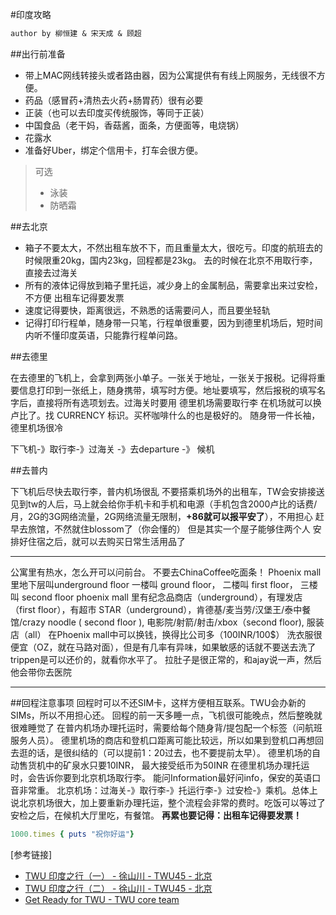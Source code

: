 #印度攻略

```tex
author by 柳恒建 & 宋天成 & 顾超
```

##出行前准备

* 带上MAC网线转接头或者路由器，因为公寓提供有有线上网服务，无线很不方便。
* 药品（感冒药+清热去火药+肠胃药）很有必要
* 正装（也可以去印度买传统服饰，等同于正装）
* 中国食品（老干妈，香菇酱，面条，方便面等，电烧锅）
* 花露水
* 准备好Uber，绑定个信用卡，打车会很方便。

>  可选
> * 泳装
> * 防晒霜

##去北京

- 箱子不要太大，不然出租车放不下，而且重量太大，很吃亏。印度的航班去的时候限重20kg，国内23kg，回程都是23kg。 去的时候在北京不用取行李，直接去过海关
- 所有的液体记得放到箱子里托运，减少身上的金属制品，需要拿出来过安检，不方便
出租车记得要发票
- 速度记得要快，距离很远，不熟悉的话需要问人，而且要坐轻轨
- 记得打印行程单，随身带一只笔，行程单很重要，因为到德里机场后，短时间内听不懂印度英语，只能靠行程单问路。

##去德里

在去德里的飞机上，会拿到两张小单子。一张关于地址，一张关于报税。记得将重要信息打印到一张纸上，随身携带，填写时方便。地址要填写，然后报税的填写名字后，直接将所有选项划去。过海关时要用
德里机场需要取行李
在机场就可以换卢比了。找 CURRENCY 标识。买杯咖啡什么的也是极好的。
随身带一件长袖， 德里机场很冷

下飞机-》取行李-》过海关 -》去departure -》 候机

##去普内

下飞机后尽快去取行李，普内机场很乱
不要搭乘机场外的出租车，TW会安排接送
见到tw的人后，马上就会给你手机卡和手机和电源（手机包含2000卢比的话费/月，2G的3G网络流量，2G网络流量无限制，**+86就可以报平安了**），不用担心
赶早去旅馆，不然就住blossom了（你会懂的）
但是其实一个屋子能够住两个人
安排好住宿之后，就可以去购买日常生活用品了

***
公寓里有热水，怎么开可以问前台。
不要去ChinaCoffee吃面条！
Phoenix mall 里地下层叫underground floor 一楼叫 ground floor， 二楼叫 first floor， 三楼叫 second floor
phoenix mall 里有纪念品商店（underground），有理发店（first floor），有超市 STAR（underground），肯德基/麦当劳/汉堡王/泰中餐馆/crazy noodle ( second floor ), 电影院/射箭/射击/xbox（second floor), 服装店（all）
在Phoenix mall中可以换钱，换得比公司多（100INR/100$）
洗衣服很便宜（OZ，就在马路对面），但是有几率有异味，如果敏感的话就不要送去洗了
trippen是可以还价的，就看你水平了。
拉肚子是很正常的，和ajay说一声，然后他会带你去医院

----


##回程注意事项
回程时可以不还SIM卡，这样方便相互联系。TWU会办新的SIMs，所以不用担心还。
回程的前一天多睡一点，飞机很可能晚点，然后整晚就很难睡觉了
在普内机场办理托运时，需要给每个随身背/提包配一个标签（问航班服务人员）。
德里机场的商店和登机口距离可能比较远，所以如果到登机口再想回去逛的话，是很纠结的（可以提前1：20过去，也不要提前太早）。
德里机场的自动售货机中的矿泉水只要10INR， 最大接受纸币为50INR
在德里机场办理托运时，会告诉你要到北京机场取行李。
能问Information最好问info，保安的英语口音非常重。
北京机场：过海关-》取行李-》托运行李-》过安检-》乘机。总体上说北京机场很大，加上要重新办理托运，整个流程会非常的费时。吃饭可以等过了安检之后，在候机大厅里吃，有餐馆。
**再累也要记得：出租车记得要发票！**

```ruby
1000.times { puts "祝你好运"}
```




[参考链接]
* [TWU 印度之行（一） - 徐山川 - TWU45 - 北京](https://thoughtworks.jiveon.com/groups/china/blog/2015/08/15/twu-%E5%8D%B0%E5%BA%A6%E4%B9%8B%E8%A1%8C%E7%AC%AC%E4%B8%80%E5%A4%A9#comment-37393)
* [TWU 印度之行（二） - 徐山川 - TWU45 - 北京](https://thoughtworks.jiveon.com/groups/china/blog/2015/09/06/twu-%E5%8D%B0%E5%BA%A6%E4%B9%8B%E8%A1%8C-%E4%BA%8C)
* [Get Ready for TWU - TWU core team](https://github.com/carwestsam/TWU-in-practice/blob/master/attachments/GettingReadyforTWU-PuneV1.6.pdf)
